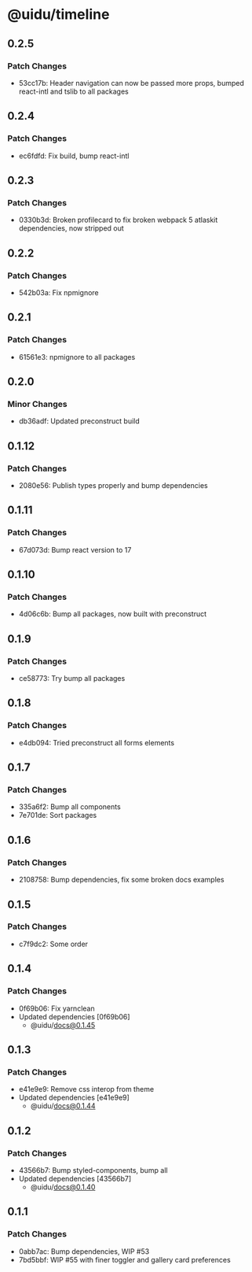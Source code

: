 # @uidu/timeline

## 0.2.5

### Patch Changes

- 53cc17b: Header navigation can now be passed more props, bumped react-intl and tslib to all packages

## 0.2.4

### Patch Changes

- ec6fdfd: Fix build, bump react-intl

## 0.2.3

### Patch Changes

- 0330b3d: Broken profilecard to fix broken webpack 5 atlaskit dependencies, now stripped out

## 0.2.2

### Patch Changes

- 542b03a: Fix npmignore

## 0.2.1

### Patch Changes

- 61561e3: npmignore to all packages

## 0.2.0

### Minor Changes

- db36adf: Updated preconstruct build

## 0.1.12

### Patch Changes

- 2080e56: Publish types properly and bump dependencies

## 0.1.11

### Patch Changes

- 67d073d: Bump react version to 17

## 0.1.10

### Patch Changes

- 4d06c6b: Bump all packages, now built with preconstruct

## 0.1.9

### Patch Changes

- ce58773: Try bump all packages

## 0.1.8

### Patch Changes

- e4db094: Tried preconstruct all forms elements

## 0.1.7

### Patch Changes

- 335a6f2: Bump all components
- 7e701de: Sort packages

## 0.1.6

### Patch Changes

- 2108758: Bump dependencies, fix some broken docs examples

## 0.1.5

### Patch Changes

- c7f9dc2: Some order

## 0.1.4

### Patch Changes

- 0f69b06: Fix yarnclean
- Updated dependencies [0f69b06]
  - @uidu/docs@0.1.45

## 0.1.3

### Patch Changes

- e41e9e9: Remove css interop from theme
- Updated dependencies [e41e9e9]
  - @uidu/docs@0.1.44

## 0.1.2

### Patch Changes

- 43566b7: Bump styled-components, bump all
- Updated dependencies [43566b7]
  - @uidu/docs@0.1.40

## 0.1.1

### Patch Changes

- 0abb7ac: Bump dependencies, WIP #53
- 7bd5bbf: WIP #55 with finer toggler and gallery card preferences
